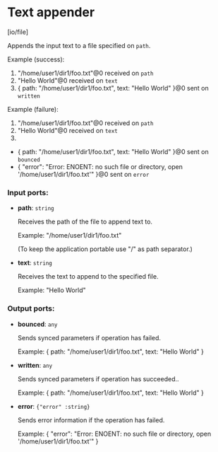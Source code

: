 # Text appender

[io/file]

Appends the input text to a file specified on `path`.

Example (success):
1. "/home/user1/dir1/foo.txt"@0 received on `path`
2. "Hello World"@0 received on `text`
3. { 
  path: "/home/user1/dir1/foo.txt", 
  text: "Hello World"
}@0 sent on `written`

Example (failure):
1. "/home/user1/dir1/foo.txt"@0 received on `path`
2. "Hello World"@0 received on `text`
3.
- { 
  path: "/home/user1/dir1/foo.txt", 
  text: "Hello World"
}@0 sent on `bounced`
- {
  "error": "Error: ENOENT: no such file or directory, open '/home/user1/dir1/foo.txt'"
}@0 sent on `error`

### Input ports:

* __path__: `string`

    Receives the path of the file to append text to.
    
    Example:
    "/home/user1/dir1/foo.txt"
    
    (To keep the application portable use "/" as path separator.)


* __text__: `string`

    Receives the text to append to the specified file.
    
    Example:
    "Hello World"

### Output ports:

* __bounced__: `any`

    Sends synced parameters if operation has failed.
    
    Example:
    { 
      path: "/home/user1/dir1/foo.txt", 
      text: "Hello World"
    }


* __written__: `any`

    Sends synced parameters if operation has succeeded..
    
    Example:
    { 
      path: "/home/user1/dir1/foo.txt", 
      text: "Hello World"
    }


* __error__: `{"error" :string}`

    Sends error information if the operation has failed.
    
    Example: 
    {
      "error": "Error: ENOENT: no such file or directory, open '/home/user1/dir1/foo.txt'"
    }

